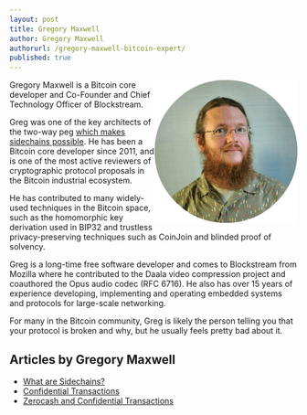 ```yaml
---
layout: post
title: Gregory Maxwell
author: Gregory Maxwell
authorurl: /gregory-maxwell-bitcoin-expert/
published: true
---
```


<img src="/images/gregory-maxwell.png" alt="Gregory Maxwell" align="right">Gregory Maxwell is a Bitcoin core developer and Co-Founder and Chief Technology Officer of Blockstream.
<p>Greg was one of the key architects of the two-way peg <a href="/what-are-sidechains/">which makes sidechains possible</a>. He has been a Bitcoin core developer since 2011, and is one of the most active reviewers of cryptographic protocol proposals in the Bitcoin industrial ecosystem.
<p>He has contributed to many widely-used techniques in the Bitcoin space, such as the homomorphic key derivation used in BIP32 and trustless privacy-preserving techniques such as CoinJoin and blinded proof of solvency.
<p>Greg is a long-time free software developer and comes to Blockstream from Mozilla where he contributed to the Daala video compression project and coauthored the Opus audio codec (RFC 6716). He also has over 15 years of experience developing, implementing and operating embedded systems and protocols for large-scale networking.
<p>For many in the Bitcoin community, Greg is likely the person telling you that your protocol is broken and why, but he usually feels pretty bad about it.


## Articles by Gregory Maxwell

<ul>
<li><a href="/what-are-sidechains/">What are Sidechains?</a></li>
<li><a href="/confidential-transactions/">Confidential Transactions</a></li>
<li><a href="/bitcoin-privacy-technologies-zerocash-confidential-transactions/">Zerocash and Confidential Transactions</a></li>
</ul>